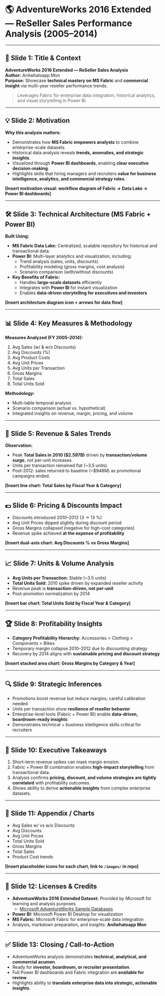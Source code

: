 # 🌎 AdventureWorks 2016 Extended — ReSeller Sales Performance Analysis (2005–2014)

---

## 🎯 Slide 1: Title & Context
**AdventureWorks 2016 Extended — ReSeller Sales Analysis**  
**Author:** Anilwhatsapp Mon  
**Purpose:** Showcase **technical mastery on MS Fabric** and **commercial insight** via multi-year reseller performance trends.  

> Leverages Fabric for enterprise data integration, historical analytics, and visual storytelling in Power BI.

---

## 💡 Slide 2: Motivation
**Why this analysis matters:**
- Demonstrates how **MS Fabric empowers analysts** to combine enterprise-scale datasets.  
- Historical data analysis reveals **trends, anomalies, and strategic insights**.  
- Visualized through **Power BI dashboards**, enabling **clear executive decision-making**.  
- Highlights skills that hiring managers and recruiters **value for business intelligence, analytics, and commercial strategy roles**.  

**[Insert motivation visual: workflow diagram of Fabric → Data Lake → Power BI dashboards]**

---

## 🛠 Slide 3: Technical Architecture (MS Fabric + Power BI)
**Built Using:**
- **MS Fabric Data Lake:** Centralized, scalable repository for historical and transactional data.  
- **Power BI:** Multi-layer analytics and visualization, including:
  - Trend analysis (sales, units, discounts)  
  - Profitability modeling (gross margins, cost analysis)  
  - Scenario comparison (with/without discounts)  
- **Key Benefits of Fabric:**
  - Handles **large-scale datasets** efficiently  
  - Integrates with **Power BI** for instant visualization  
  - Enables **data-driven storytelling for executives and investors**

**[Insert architecture diagram icon + arrows for data flow]**

---

## 📊 Slide 4: Key Measures & Methodology
**Measures Analyzed (FY 2005–2014):**
1. Avg Sales (w/ & w/o Discounts)  
2. Avg Discounts (%)  
3. Avg Product Costs  
4. Avg Unit Prices  
5. Avg Units per Transaction  
6. Gross Margins  
7. Total Sales  
8. Total Units Sold  

**Methodology:**
- Multi-table temporal analysis  
- Scenario comparison (actual vs. hypothetical)  
- Integrated insights on revenue, margin, pricing, and volume  

---

## 🚀 Slide 5: Revenue & Sales Trends
**Observation:**
- Peak **Total Sales in 2010 (\$2.597B)** driven by **transaction/volume surge**, not per-unit increases.  
- Units per transaction remained flat (~3.5 units).  
- Post-2012: sales returned to baseline (~\$948M) as promotional campaigns ended.  

**[Insert line chart: Total Sales by Fiscal Year & Category]**



---

## 💵 Slide 6: Pricing & Discounts Impact
- Discounts introduced 2010–2012 (3 → 13 %)  
- Avg Unit Prices dipped slightly during discount period  
- Gross Margins collapsed (negative for high-cost categories)  
- Revenue spike achieved **at the expense of profitability**  

**[Insert dual-axis chart: Avg Discounts % vs Gross Margins]**

---

## 📈 Slide 7: Units & Volume Analysis
- **Avg Units per Transaction:** Stable (~3.5 units)  
- **Total Units Sold:** 2010 spike driven by expanded reseller activity  
- Revenue peak is **transaction-driven, not per-unit**  
- Post-promotion normalization by 2014  

**[Insert bar chart: Total Units Sold by Fiscal Year & Category]**

---

## 🏆 Slide 8: Profitability Insights
- **Category Profitability Hierarchy:** Accessories > Clothing > Components > Bikes  
- Temporary margin collapse 2010–2012 due to discounting strategy  
- Recovery by 2014 aligns with **sustainable pricing and discount strategy**  

**[Insert stacked area chart: Gross Margins by Category & Year]**

---

## 🔍 Slide 9: Strategic Inferences
- Promotions boost revenue but reduce margins; careful calibration needed  
- Units per transaction show **resilience of reseller behavior**  
- Enterprise-level tools (Fabric + Power BI) enable **data-driven, boardroom-ready insights**  
- Demonstrates technical + business intelligence skills critical for recruiters  

---

## 📌 Slide 10: Executive Takeaways
1. Short-term revenue spikes can mask margin erosion.  
2. Fabric + Power BI combination enables **high-impact storytelling** from transactional data.  
3. Analysis confirms **pricing, discount, and volume strategies are tightly correlated** with profitability outcomes.  
4. Shows ability to derive **actionable insights** from complex enterprise datasets.  

---

## 📂 Slide 11: Appendix / Charts
- Avg Sales w/ vs w/o Discounts  
- Avg Discounts  
- Avg Unit Prices  
- Total Units Sold  
- Gross Margins  
- Total Sales  
- Product Cost trends  

**[Insert placeholder icons for each chart, link to `/images/` in repo]**

---

## 📝 Slide 12: Licenses & Credits
- **AdventureWorks 2016 Extended Dataset:** Provided by Microsoft for learning and analysis purposes  
  - [Microsoft AdventureWorks Sample Databases](https://github.com/microsoft/sql-server-samples)  
- **Power BI:** Microsoft Power BI Desktop for visualization  
- **MS Fabric:** Microsoft Fabric for enterprise-scale data integration  
- Analysis, markdown preparation, and insights: **Anilwhatsapp Mon**  

---

## ✅ Slide 13: Closing / Call-to-Action
- AdventureWorks analysis demonstrates **technical, analytical, and commercial acumen**.  
- Ready for **investor, boardroom, or recruiter presentation**.  
- Full Power BI dashboards and Fabric integration are **available for review**.  
- Highlights ability to **translate enterprise data into strategic, actionable insights**.  

